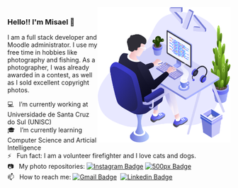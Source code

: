 <img align="right" src="images/illustration.png" width="300" />


### Hello!! I'm Misael 👋

I am a full stack developer and Moodle administrator. I use my free time in hobbies like photography and fishing. As a photographer, I was already awarded in a contest, as well as I sold excellent copyright photos.

💻 &nbsp; I’m currently working at Universidade de Santa Cruz do Sul (UNISC)
<br />🎓 &nbsp; I’m currently learning Computer Science and Articial Intelligence
<br />⚡ &nbsp;  Fun fact: I am a volunteer firefighter and I love cats and dogs.
<br />📷 &nbsp; My photo repositories: [![Instagram Badge](https://img.shields.io/badge/-misaelbr-blue?style=flat-square&logo=Instagram&link=https://instagram.com/misaelbr/)](https://instagram.com/misaelbr/) [![500px Badge](https://img.shields.io/badge/-misaelbr-blue?style=flat-square&logo=500px&link=https://500px.com/misaelbr/)](https://500px.com/misaelbr/)
<br />📫 &nbsp; How to reach me:  [![Gmail Badge](https://img.shields.io/badge/-misael.bandeira@gmail.com-blue?style=flat-square&logo=Gmail&link=mailto:misael.bandeira@gmail.com)](mailto:misael.bandeira@gmai.com) &nbsp;[![Linkedin Badge](https://img.shields.io/badge/-misaelbr-blue?style=flat-square&logo=Linkedin&link=https://www.linkedin.com/in/misaelbr/)](https://www.linkedin.com/in/misaelbr/)
